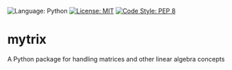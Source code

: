 ![Language: Python](https://img.shields.io/badge/Language-Python_(3.7.0)-blue.svg)
[![License: MIT](https://img.shields.io/badge/License-MIT-yellow.svg)](https://opensource.org/licenses/MIT)
[![Code Style: PEP 8](https://img.shields.io/badge/Code%20Style-PEP%208-orange.svg)](https://www.python.org/dev/peps/pep-0008/)

# mytrix
A Python package for handling matrices and other linear algebra concepts
